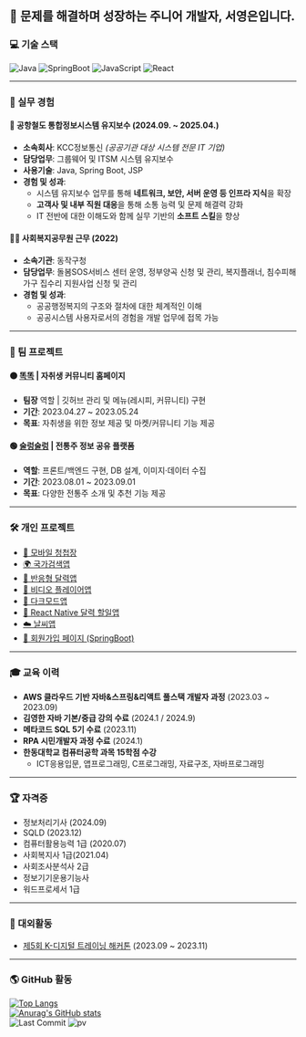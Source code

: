 ## 🌱 문제를 해결하며 성장하는 주니어 개발자, 서영은입니다.


### 💻 기술 스택
<p>
  <img alt="Java" src="https://img.shields.io/badge/-Java-46a2f1?style=flat-square&logo=Java&logoColor=white" /> 
  <img alt="SpringBoot" src="https://img.shields.io/badge/-SpringBoot-2088FF?style=flat-square&logo=SpringBoot&logoColor=white" />
  <img alt="JavaScript" src="https://img.shields.io/badge/-JavaScript-5849BE?style=flat-square&logo=JavaScript&logoColor=white" />
  <img alt="React" src="https://img.shields.io/badge/-React-45b8d8?style=flat-square&logo=react&logoColor=white" />
</p>

---

### 🏢 실무 경험
#### 📌 공항철도 통합정보시스템 유지보수 (2024.09. ~ 2025.04.)
- **소속회사**: KCC정보통신 *(공공기관 대상 시스템 전문 IT 기업)*
- **담당업무**: 그룹웨어 및 ITSM 시스템 유지보수
- **사용기술**: Java, Spring Boot, JSP
- **경험 및 성과**:
  - 시스템 유지보수 업무를 통해 **네트워크, 보안, 서버 운영 등 인프라 지식**을 확장
  - **고객사 및 내부 직원 대응**을 통해 소통 능력 및 문제 해결력 강화
  - IT 전반에 대한 이해도와 함께 실무 기반의 **소프트 스킬**을 향상
#### 👩‍💼 사회복지공무원 근무 (2022)
- **소속기관**: 동작구청
- **담당업무**: 돌봄SOS서비스 센터 운영, 정부양곡 신청 및 관리, 복지플래너, 침수피해가구 집수리 지원사업 신청 및 관리
- **경험 및 성과**:
  - 공공행정복지의 구조와 절차에 대한 체계적인 이해
  - 공공시스템 사용자로서의 경험을 개발 업무에 접목 가능

---

### 👥 팀 프로젝트
#### 🟠 [똑똑](https://github.com/YOUNGEUN100/semi_ddok_homepage) | 자취생 커뮤니티 홈페이지
- **팀장** 역할 | 깃허브 관리 및 메뉴(레시피, 커뮤니티) 구현
- **기간**: 2023.04.27 ~ 2023.05.24
- **목표**: 자취생을 위한 정보 제공 및 마켓/커뮤니티 기능 제공

#### 🟢 [술렁술렁](https://github.com/YOUNGEUN100/Project-OMDB-Public) | 전통주 정보 공유 플랫폼
- **역할**: 프론트/백엔드 구현, DB 설계, 이미지·데이터 수집
- **기간**: 2023.08.01 ~ 2023.09.01
- **목표**: 다양한 전통주 소개 및 추천 기능 제공

---

### 🛠️ 개인 프로젝트
- [📱 모바일 청첩장](https://github.com/YOUNGEUN100/react-wedding-card)
- [🌍 국가검색앱](https://github.com/YOUNGEUN100/react-country-app)
- [📅 반응형 달력앱](https://github.com/YOUNGEUN100/react-calendar-app)
- [🎥 비디오 플레이어앱](https://github.com/YOUNGEUN100/react-video-player)
- [🌙 다크모드앱](https://github.com/YOUNGEUN100/react-darkMode-app)
- [📆 React Native 달력 할일앱](https://github.com/YOUNGEUN100/reactnative_todoc-calendar)
- [☁️ 날씨앱](https://github.com/YOUNGEUN100/reactnative-weather-app)
- [🧾 회원가입 페이지 (SpringBoot)](https://github.com/YOUNGEUN100/springboot-signup)

---

### 🎓 교육 이력
- **AWS 클라우드 기반 자바&스프링&리액트 풀스택 개발자 과정** (2023.03 ~ 2023.09)
- **김영한 자바 기본/중급 강의 수료** (2024.1 / 2024.9)
- **메타코드 SQL 5기 수료** (2023.11)
- **RPA 시민개발자 과정 수료** (2024.1)
- **한동대학교 컴퓨터공학 과목 15학점 수강**
  - ICT응용입문, 앱프로그래밍, C프로그래밍, 자료구조, 자바프로그래밍

---

### 🏆 자격증
- 정보처리기사 (2024.09)
- SQLD (2023.12)
- 컴퓨터활용능력 1급 (2020.07)
- 사회복지사 1급(2021.04)
- 사회조사분석사 2급
- 정보기기운용기능사
- 워드프로세서 1급

---

### 💬 대외활동
- [제5회 K-디지털 트레이닝 해커톤](https://github.com/YOUNGEUN100/hackathon_project) (2023.09 ~ 2023.11)

---

### 🌎 GitHub 활동
[![Top Langs](https://github-readme-stats.vercel.app/api/top-langs/?username=YOUNGEUN100&layout=compact)](https://github.com/YOUNGEUN100/github-readme-stats)  
[![Anurag's GitHub stats](https://github-readme-stats.vercel.app/api?username=YOUNGEUN100)](https://github.com/YOUNGEUN100/github-readme-stats)  
![Last Commit](https://img.shields.io/github/last-commit/YOUNGEUN100/YOUNGEUN100)
![pv](https://pageview.vercel.app/?github_user=YOUNGEUN100)
